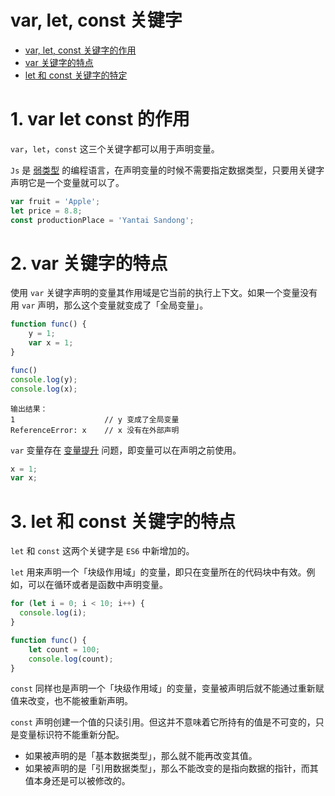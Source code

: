 # var, let, const 关键字

- [var, let, const 关键字的作用](#1-var-let-const-的作用)
- [var 关键字的特点](#2-var-关键字的特点)
- [let 和 const 关键字的特定](#3-let-和-const-关键字的特点)


# 1. var let const 的作用
`var`，`let`，`const` 这三个关键字都可以用于声明变量。

`Js` 是 [弱类型](https://zh.wikipedia.org/wiki/%E5%BC%B7%E5%BC%B1%E5%9E%8B%E5%88%A5) 的编程语言，在声明变量的时候不需要指定数据类型，只要用关键字声明它是一个变量就可以了。

```js
var fruit = 'Apple';
let price = 8.8;
const productionPlace = 'Yantai Sandong';
```

# 2. var 关键字的特点
使用 `var` 关键字声明的变量其作用域是它当前的执行上下文。如果一个变量没有用 `var` 声明，那么这个变量就变成了「全局变量」。

```js
function func() {
	y = 1;
	var x = 1;
}

func()
console.log(y);
console.log(x);
```
```
输出结果：
1                    // y 变成了全局变量
ReferenceError: x    // x 没有在外部声明
```

`var` 变量存在 [变量提升](https://developer.mozilla.org/zh-CN/docs/Web/JavaScript/Reference/Statements/var#%E5%8F%98%E9%87%8F%E6%8F%90%E5%8D%87) 问题，即变量可以在声明之前使用。

```js
x = 1;
var x;
```

# 3. let 和 const 关键字的特点
`let` 和 `const` 这两个关键字是 `ES6` 中新增加的。

`let` 用来声明一个「块级作用域」的变量，即只在变量所在的代码块中有效。例如，可以在循环或者是函数中声明变量。

```js
for (let i = 0; i < 10; i++) {
  console.log(i);
}
```

```js
function func() {
	let count = 100;
	console.log(count);
}
```

`const` 同样也是声明一个「块级作用域」的变量，变量被声明后就不能通过重新赋值来改变，也不能被重新声明。

`const` 声明创建一个值的只读引用。但这并不意味着它所持有的值是不可变的，只是变量标识符不能重新分配。

- 如果被声明的是「基本数据类型」，那么就不能再改变其值。
- 如果被声明的是「引用数据类型」，那么不能改变的是指向数据的指针，而其值本身还是可以被修改的。

